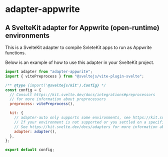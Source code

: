 # adapter-appwrite

## A SvelteKit adapter for Appwrite (open-runtime) environments

This is a SvelteKit adapter to compile SvleteKit apps to run as Appwrite functions.

Below is an example of how to use this adapter in your SvelteKit project.

```js
import adapter from "adapter-appwrite";
import { vitePreprocess } from "@sveltejs/vite-plugin-svelte";

/** @type {import('@sveltejs/kit').Config} */
const config = {
  // Consult https://kit.svelte.dev/docs/integrations#preprocessors
  // for more information about preprocessors
  preprocess: vitePreprocess(),

  kit: {
    // adapter-auto only supports some environments, see https://kit.svelte.dev/docs/adapter-auto for a list.
    // If your environment is not supported or you settled on a specific environment, switch out the adapter.
    // See https://kit.svelte.dev/docs/adapters for more information about adapters.
    adapter: adapter(),
  },
};

export default config;

```
